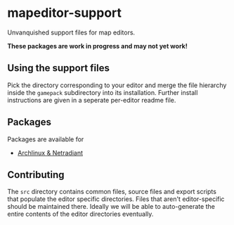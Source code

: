 mapeditor-support
=================

Unvanquished support files for map editors.

**These packages are work in progress and may not yet work!**

Using the support files
-----------------------

Pick the directory corresponding to your editor and merge the file hierarchy inside the `gamepack` subdirectory into its installation. Further install instructions are given in a seperate per-editor readme file.

Packages
--------

Packages are available for

* [Archlinux & Netradiant](https://aur.archlinux.org/packages/netradiant-unvanquished/)

Contributing
------------

The `src` directory contains common files, source files and export scripts that populate the editor specific directories. Files that aren't editor-specific should be maintained there. Ideally we will be able to auto-generate the entire contents of the editor directories eventually.
